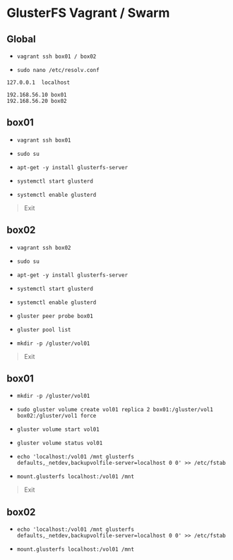 # GlusterFS Vagrant / Swarm

## Global

- `vagrant ssh box01 / box02`

- `sudo nano /etc/resolv.conf`

```
127.0.0.1  localhost

192.168.56.10 box01
192.168.56.20 box02
```

## box01

- `vagrant ssh box01`

- `sudo su`

- `apt-get -y install glusterfs-server`

- `systemctl start glusterd`

- `systemctl enable glusterd`


> Exit 

## box02

- `vagrant ssh box02`

- `sudo su`

- `apt-get -y install glusterfs-server`

- `systemctl start glusterd`

- `systemctl enable glusterd`

- `gluster peer probe box01`

- `gluster pool list`

- `mkdir -p /gluster/vol01`

> Exit 

## box01

- `mkdir -p /gluster/vol01`

- `sudo gluster volume create vol01 replica 2 box01:/gluster/vol1 box02:/gluster/vol1 force`

- `gluster volume start vol01`

- `gluster volume status vol01`

- `echo 'localhost:/vol01 /mnt glusterfs defaults,_netdev,backupvolfile-server=localhost 0 0' >> /etc/fstab`

- `mount.glusterfs localhost:/vol01 /mnt`
> Exit 

## box02

- `echo 'localhost:/vol01 /mnt glusterfs defaults,_netdev,backupvolfile-server=localhost 0 0' >> /etc/fstab`

- `mount.glusterfs localhost:/vol01 /mnt`


